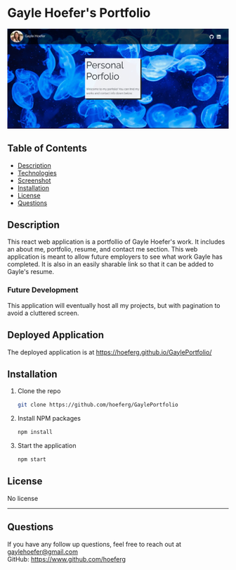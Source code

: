 # Gayle Hoefer's Portfolio

<img src="portfolioGayle.png">

## Table of Contents  
* [Description](##Description)  
* [Technologies](##Technologies)  
* [Screenshot](##Screenshot)  
* [Installation](##Installation)  
* [License](##License)  
* [Questions](##Questions)  

## Description

This react web application is a portfollio of Gayle Hoefer's work. It includes an about me, portfolio, resume, and contact me section. This web application is meant to allow future employers to see what work Gayle has completed. It is also in an easily sharable link so that it can be added to Gayle's resume.


### Future Development

This application will eventually host all my projects, but with pagination to avoid a cluttered screen.

## Deployed Application

The deployed application is at https://hoeferg.github.io/GaylePortfolio/

## Installation

1. Clone the repo
   ```sh
   git clone https://github.com/hoeferg/GaylePortfolio
   ```
2. Install NPM packages
   ```sh
   npm install
   ```
3. Start the application
   ```sh
   npm start


## License

No license

---

## Questions

If you have any follow up questions, feel free to reach out at gaylehoefer@gmail.com  
GitHub: https://www.github.com/hoeferg

